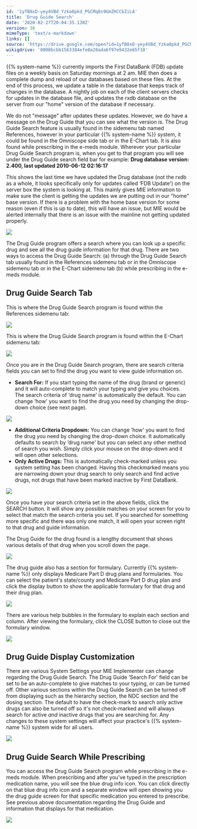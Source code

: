 ```yaml
---
id: '1yfB8xD-yey4VBd_Yzka0pkd_PGCMq8s9GmZHCCbZiLA'
title: 'Drug Guide Search'
date: '2020-02-27T20:04:35.130Z'
version: 36
mimeType: 'text/x-markdown'
links: []
source: 'https://drive.google.com/open?id=1yfB8xD-yey4VBd_Yzka0pkd_PGCMq8s9GmZHCCbZiLA'
wikigdrive: '0008bcbb1563384efe0a28ada6f97e9432e65f10'
---
```

{{% system-name %}} currently imports the First DataBank (FDB) update files on a weekly basis on Saturday mornings at 2 am. MIE then does a complete dump and reload of our databases based on these files. At the end of this process, we update a table in the database that keeps track of changes in the database. A nightly job on each of the client servers checks for updates in the database file, and updates the rxdb database on the server from our "home" version of the database if necessary.

We do not "message" after updates these updates. However, we do have a message on the Drug Guide that you can see what the version is. The Drug Guide Search feature is usually found in the sidemenu tab named References, however in your particular {{% system-name %}} system, it could be found in the Omniscope side tab or in the E-Chart tab. It is also found while prescribing in the e-meds module. Wherever your particular Drug Guide Search program is, when you get to that program you will see under the Drug Guide search field bar for example: **Drug database version: 2.400, last updated 2010-06-12 02:16:17**

This shows the last time we have updated the Drug database (not the rxdb as a whole, it looks specifically only for updates called ‘FDB Update') on the server box the system is looking at. This mainly gives MIE information to make sure the client is getting the updates we are putting out in our "home" base version. If there is a problem with the home base version for some reason (even if this is up to date), this will have an issue, but MIE would be alerted internally that there is an issue with the mainline not getting updated properly.

![](../drug-guide-search.assets/f20e8ca2fd6c1fd4cdf5c6ff63a3b5a5.png)

The Drug Guide program offers a search where you can look up a specific drug and see all the drug guide information for that drug. There are two ways to access the Drug Guide Search: (a) through the Drug Guide Search tab usually found in the References sidemenu tab or in the Omniscope sidemenu tab or in the E-Chart sidemenu tab (b) while prescribing in the e-meds module.

## Drug Guide Search Tab

This is where the Drug Guide Search program is found within the References sidemenu tab:

![](../drug-guide-search.assets/f20e8ca2fd6c1fd4cdf5c6ff63a3b5a5.png)

This is where the Drug Guide Search program is found within the E-Chart sidemenu tab:

![](../drug-guide-search.assets/50d2fb5e541a6f4e98364513e377f6c2.png)

Once you are in the Drug Guide Search program, there are search criteria fields you can set to find the drug you want to view guide information on.

* <strong>Search For:</strong> If you start typing the name of the drug (brand or generic) and it will auto-complete to match your typing and give you choices. The search criteria of ‘drug name' is automatically the default. You can change ‘how' you want to find the drug you need by changing the drop-down choice (see next page).

![](../drug-guide-search.assets/a26b8285eedb9a6bf93bbdb382b44e74.png)

* <strong>Additional Criteria Dropdown:</strong> You can change ‘how' you want to find the drug you need by changing the drop-down choice. It automatically defaults to search by ‘drug name' but you can select any other method of search you wish. Simply click your mouse on the drop-down and it will open other selections.
* <strong>Only Active Drugs:</strong> This is automatically check-marked unless you system setting has been changed. Having this checkmarked means you are narrowing down your drug search to only search and find active drugs, not drugs that have been marked inactive by First DataBank.

![](../drug-guide-search.assets/93f64eb009f302d14003308112effef6.png)

Once you have your search criteria set in the above fields, click the SEARCH button. It will show any possible matches on your screen for you to select that match the search criteria you set. If you searched for something more specific and there was only one match, it will open your screen right to that drug and guide information.

The Drug Guide for the drug found is a lengthy document that shows various details of that drug when you scroll down the page.

![](../drug-guide-search.assets/057927465746bb54455596a4727926a5.png)

The drug guide also has a section for formulary. Currently {{% system-name %}} only displays Medicare Part D drug plans and formularies. You can select the patient's state/county and Medicare Part D drug plan and click the display button to show the applicable formulary for that drug and their drug plan.

![](../drug-guide-search.assets/5892825916408861a6c8a2235f38cf98.png)

There are various help bubbles in the formulary to explain each section and column. After viewing the formulary, click the CLOSE button to close out the formulary window.

![](../drug-guide-search.assets/ea980b6a353bc5337fe2f349805bf942.png)

## Drug Guide Display Customization

There are various System Settings your MIE Implementer can change regarding the Drug Guide Search. The Drug Guide ‘Search For' field can be set to be an auto-complete to give matches to your typing, or can be turned off. Other various sections within the Drug Guide Search can be turned off from displaying such as the hierarchy section, the NDC section and the dosing section. The default to have the check-mark to search only active drugs can also be turned off so it's not check-marked and will always search for active *and* inactive drugs that you are searching for. Any changes to these system settings will affect your practice's {{% system-name %}} system wide for all users.

![](../drug-guide-search.assets/5d361a2119e48c7218e32983d2548a8a.png)

## Drug Guide Search While Prescribing

You can access the Drug Guide Search program while prescribing in the e-meds module. When prescribing and after you've typed in the prescription medication name, you will see the blue drug info icon. You can click directly on that blue drug info icon and a separate window will open showing you the drug guide screen for that specific medication you entered to prescribe. See previous above documentation regarding the Drug Guide and information that displays for that medication.

![](../drug-guide-search.assets/ff0e4cfee84e5aee9b402e0310db77a7.png)
